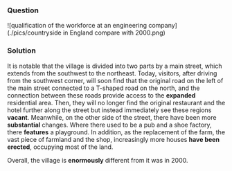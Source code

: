 ### Question

![qualification of the workforce at an engineering company](./pics/countryside in England compare with 2000.png)

### Solution

It is notable that the village is divided into two parts by a main street, which extends from the southwest to the northeast. Today, visitors, after driving from the southwest corner, will soon find that the original road on the left of the main street connected to a T-shaped road on the north, and the connection between these roads provide access to the **expanded** residential area. Then, they will no longer find the original restaurant and the hotel further along the street but instead immediately see these regions **vacant**. Meanwhile, on the other side of the street, there have been more **substantial** changes. Where there used to be a pub and a shoe factory, there **features** a playground. In addition, as the replacement of the farm, the vast piece of farmland and the shop, increasingly more houses **have been erected**, occupying most of the land.

Overall, the village is **enormously** different from it was in 2000. 

